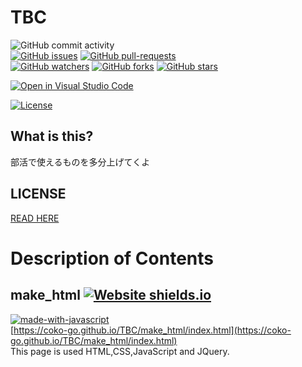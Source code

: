 # TBC
![GitHub commit activity](https://img.shields.io/github/commit-activity/w/coko-go/TBC)  
[![GitHub issues](https://img.shields.io/github/issues/coko-go/TBC.svg)](https://GitHub.com/coko-go/TBC/issues/)
[![GitHub pull-requests](https://img.shields.io/github/issues-pr/coko-go/TBC.svg)](https://GitHub.com/coko-go/TBC/pulls/)  
[![GitHub watchers](https://img.shields.io/github/watchers/coko-go/TBC.svg?style=social&label=Watch&maxAge=2592000)](https://GitHub.com/coko-go/TBC/watchers/)
[![GitHub forks](https://img.shields.io/github/forks/coko-go/TBC.svg?style=social&label=Fork&maxAge=2592000)](https://GitHub.com/coko-go/TBC/network/)
[![GitHub stars](https://img.shields.io/github/stars/coko-go/TBC.svg?style=social&label=Star&maxAge=2592000)](https://GitHub.com/coko-go/TBC/stargazers/)  

[![Open in Visual Studio Code](https://open.vscode.dev/badges/open-in-vscode.svg)](https://open.vscode.dev/coko-go/TBC)

[![License](https://img.shields.io/badge/license-TBL-green)](https://github.com/coko-go/TBC/blob/main/License.md)

## What is this?
部活で使えるものを多分上げてくよ
## LICENSE
[READ HERE](https://github.com/coko-go/TBC/blob/main/License.md)
##
# Description of Contents
## make_html   [![Website shields.io](https://img.shields.io/website-up-down-green-red/http/shields.io.svg)](https://coko-go.github.io/TBC/make_html/index.html)  
[![made-with-javascript](https://img.shields.io/badge/Made%20with-JavaScript-1f425f.svg)](https://www.javascript.com)  
[https://coko-go.github.io/TBC/make_html/index.html](https://coko-go.github.io/TBC/make_html/index.html)  
This page is used HTML,CSS,JavaScript and JQuery.
